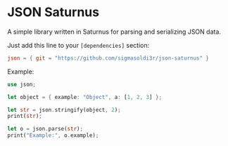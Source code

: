 # JSON Saturnus

A simple library written in Saturnus for parsing and serializing JSON data.

Just add this line to your `[dependencies]` section:
```toml
json = { git = "https://github.com/sigmasoldi3r/json-saturnus" }
```

Example:
```rs
use json;

let object = { example: "Object", a: [1, 2, 3] };

let str = json.stringify(object, 2);
print(str);

let o = json.parse(str);
print("Example:", o.example);
```
